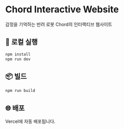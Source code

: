 # Chord Interactive Website

감정을 기억하는 반려 로봇 Chord의 인터랙티브 웹사이트

## 🚀 로컬 실행

```bash
npm install
npm run dev
```

## 📦 빌드

```bash
npm run build
```

## 🌐 배포

Vercel에 자동 배포됩니다.
